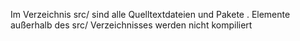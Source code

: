 Im Verzeichnis src/ sind alle Quelltextdateien und Pakete .
Elemente außerhalb des src/ Verzeichnisses werden nicht kompiliert
